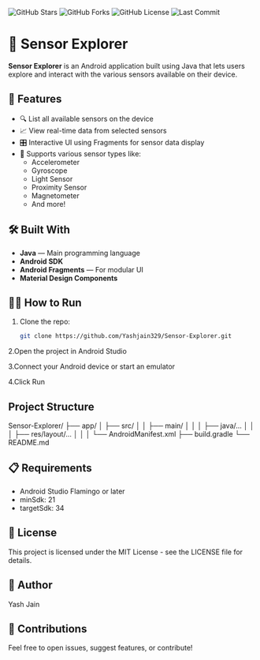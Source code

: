 ![GitHub Stars](https://img.shields.io/github/stars/Yashjain329/Sensor-Explorer?style=social)
![GitHub Forks](https://img.shields.io/github/forks/Yashjain329/Sensor-Explorer?style=social)
![GitHub License](https://img.shields.io/github/license/Yashjain329/Sensor-Explorer)
![Last Commit](https://img.shields.io/github/last-commit/Yashjain329/Sensor-Explorer)

# 📱 Sensor Explorer

**Sensor Explorer** is an Android application built using Java that lets users explore and interact with the various sensors available on their device.

## 🚀 Features
- 🔍 List all available sensors on the device
- 📈 View real-time data from selected sensors
- 🎛️ Interactive UI using Fragments for sensor data display
- 🧭 Supports various sensor types like:
  - Accelerometer
  - Gyroscope
  - Light Sensor
  - Proximity Sensor
  - Magnetometer
  - And more!


## 🛠️ Built With

- **Java** — Main programming language
- **Android SDK**
- **Android Fragments** — For modular UI
- **Material Design Components**

## 🧑‍💻 How to Run

1. Clone the repo:
   ```bash
   git clone https://github.com/Yashjain329/Sensor-Explorer.git
   
2.Open the project in Android Studio

3.Connect your Android device or start an emulator

4.Click Run

## Project Structure
Sensor-Explorer/
├── app/
│   ├── src/
│   │   ├── main/
│   │   │   ├── java/...
│   │   │   ├── res/layout/...
│   │   │   └── AndroidManifest.xml
├── build.gradle
└── README.md

## 📋 Requirements

- Android Studio Flamingo or later
- minSdk: 21
- targetSdk: 34

## 📄 License
This project is licensed under the MIT License - see the LICENSE file for details.

## 👤 Author
Yash Jain

## 🙌 Contributions
Feel free to open issues, suggest features, or contribute!




